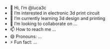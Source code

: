 - 👋 Hi, I’m @luca3c
- 👀 I’m interested in electronic 3d print circuit
- 🌱 I’m currently learning 3d design and printing
- 💞️ I’m looking to collaborate on ...
- 📫 How to reach me ...
- 😄 Pronouns: ...
- ⚡ Fun fact: ...

<!---
luca3c/luca3c is a ✨ special ✨ repository because its `README.md` (this file) appears on your GitHub profile.
You can click the Preview link to take a look at your changes.
--->
